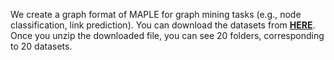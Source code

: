 We create a graph format of MAPLE for graph mining tasks (e.g., node classification, link prediction). You can download the datasets from [**HERE**](https://zenodo.org/record/7787731). Once you unzip the downloaded file, you can see 20 folders, corresponding to 20 datasets. 
